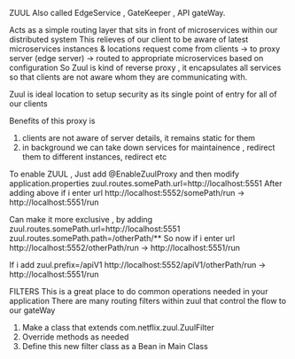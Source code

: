 ZUUL
Also called EdgeService , GateKeeper , API gateWay.

Acts as a simple routing layer that sits in front of microservices within our distributed system
This relieves of our client to be aware of latest microservices instances & locations
request come from clients -> to proxy server (edge server) -> routed to appropriate microservices based on configuration
So Zuul is kind of reverse proxy , it encapsulates all services so that clients are not aware whom they are communicating with.

Zuul is ideal location to setup security as its single point of entry for all of our clients

Benefits of this proxy is 
1) clients are not aware of server details, it remains static for them
2) in background we can take down services for maintainence , redirect them to different instances, redirect etc

To enable ZUUL , Just add @EnableZuulProxy and then modify application.properties
zuul.routes.somePath.url=http://localhost:5551
After adding above if i enter url http://localhost:5552/somePath/run -> http://localhost:5551/run

Can make it more exclusive , by adding
zuul.routes.somePath.url=http://localhost:5551
zuul.routes.somePath.path=/otherPath/**
So now if i enter url http://localhost:5552/otherPath/run -> http://localhost:5551/run

If i add 
zuul.prefix=/apiV1
http://localhost:5552/apiV1/otherPath/run -> http://localhost:5551/run

FILTERS
This is a great place to do common operations needed in your application
There are many routing filters within zuul that control the flow to our gateWay

1) Make a class that extends com.netflix.zuul.ZuulFilter
2) Override methods as needed
3) Define this new filter class as a Bean in Main Class